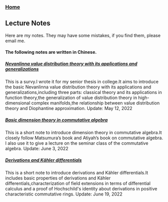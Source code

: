 ### [Home](https://artinkevin.github.io/homepage/)
## Lecture Notes
Here are my notes. They may have some mistakes, if you find them, please email me.

#### The following notes are written in Chinese.
##### **[Nevanlinna value distribution theory with its applications and generalizations](毕业论文1.pdf)** 
This is a survy.I wrote it for my senior thesis in college.It aims to introduce the basic Nevanlinna value distribution theory with its applications and generalizations,including three parts: classical theory and its applications in function theory,the generalization of value distribution theory in high-dimensional complex manifolds,the relationship between value distribution theory and Diophantine approximation. Update: May 12, 2022
##### **[Basic dimension theory in commutative algebra](dimension%20theory.pdf)** 
This is a short note to introduce dimension theory in commutative algebra.It closely follow Matsumura’s book and Atiyah’s book on commutative algebra. I also use it to give a lecture on the seminar class of the commutative algebra. Update: June 3, 2022
##### **[Derivations and Kähler differentials](derivation.pdf)** 
This is a short note to introduce derivations and Kähler differentials.It includes basic properties of derivations and Kähler differentials,characterization of field extensions in terms of differential calculus and a proof of Hochschild's identity about derivations in positive characteristic commutative rings. Update: June 19, 2022


